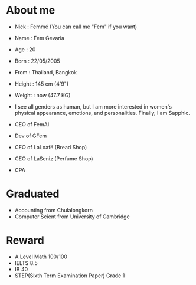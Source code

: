 # About me
- Nick : Femmé (You can call me "Fem" if you want)
- Name : Fem Gevaria
- Age : 20
- Born : 22/05/2005
- From : Thailand, Bangkok
- Height : 145 cm (4'9")
- Weight : now (47.7 KG)
- I see all genders as human, but I am more interested in women's physical appearance, emotions, and personalities. Finally, I am Sapphic.
  
- CEO of FemAI
- Dev of GFem
- CEO of LaLoafé (Bread Shop)
- CEO of LaSeniz (Perfume Shop)
- CPA

# Graduated
- Accounting from Chulalongkorn
- Computer Scient from University of Cambridge

# Reward
- A Level Math 100/100
- IELTS 8.5
- IB 40
- STEP(Sixth Term Examination Paper) Grade 1
